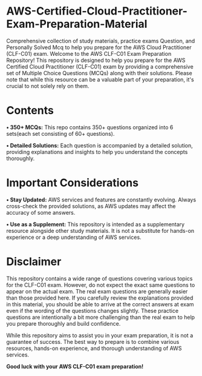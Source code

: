 # **AWS-Certified-Cloud-Practitioner-Exam-Preparation-Material**
Comprehensive collection of study materials, practice exams Question, and Personally Solved Mcq to help you prepare for the AWS Cloud Practitioner (CLF-C01) exam.
Welcome to the AWS CLF-C01 Exam Preparation Repository! This repository is designed to help you prepare for the AWS Certified Cloud Practitioner (CLF-C01)  exam by providing a 
comprehensive set of Multiple Choice Questions (MCQs) along with their solutions. Please note that while this resource can be a valuable part of your preparation, it's crucial to not solely rely on them.

# Contents
**•	350+ MCQs:** This repo contains 350+ questions organized into 6 sets(each set consisting of 60+ questions).

**•	Detailed Solutions:** Each question is accompanied by a detailed solution, providing explanations and insights to help you understand the concepts thoroughly.

# Important Considerations
**•	Stay Updated:** AWS services and features are constantly evolving. Always cross-check the provided solutions, as AWS updates may affect the accuracy of some answers.

**•	Use as a Supplement:** This repository is intended as a supplementary resource alongside other study materials. It is not a substitute for hands-on experience or a deep understanding of AWS services.

# Disclaimer
This repository contains a wide range of questions covering various topics for the CLF-C01 exam. However, do not expect the exact same questions to appear on the actual exam. The real exam questions are generally easier than those provided here. If you carefully review the explanations provided in this material, you should be able to arrive at the correct answers at exam even if the wording of the questions changes slightly. These practice questions are intentionally a bit more challenging than the real exam to help you prepare thoroughly and build confidence.

While this repository aims to assist you in your exam preparation, it is not a guarantee of success. The best way to prepare is to combine various resources, hands-on experience, and thorough understanding of AWS services.

**Good luck with your AWS CLF-C01 exam preparation!**

